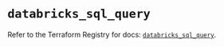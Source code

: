 # `databricks_sql_query`

Refer to the Terraform Registry for docs: [`databricks_sql_query`](https://registry.terraform.io/providers/databricks/databricks/1.37.0/docs/resources/sql_query).

